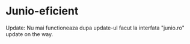 # Junio-eficient
Update:
Nu mai functioneaza dupa update-ul facut la interfata "junio.ro" update on the way.
